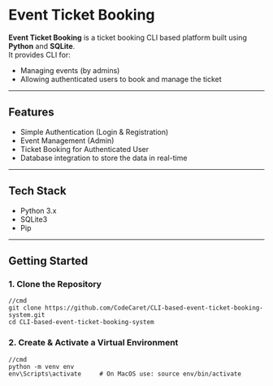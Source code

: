 # Event Ticket Booking

**Event Ticket Booking** is a ticket booking CLI based platform built using **Python** and **SQLite**.  
It provides CLI for:
- Managing events (by admins)
- Allowing authenticated users to book and manage the ticket

---

## Features

- Simple Authentication (Login & Registration)
- Event Management (Admin)
- Ticket Booking for Authenticated User
- Database integration to store the data in real-time 

---

## Tech Stack

- Python 3.x
- SQLite3
- Pip

---

## Getting Started

### 1. Clone the Repository
```
//cmd
git clone https://github.com/CodeCaret/CLI-based-event-ticket-booking-system.git
cd CLI-based-event-ticket-booking-system
```

### 2. Create & Activate a Virtual Environment

```
//cmd
python -m venv env
env\Scripts\activate     # On MacOS use: source env/bin/activate
```